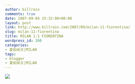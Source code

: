 ```yaml
---
author: billrain
comments: true
date: 2007-09-04 15:32:00+00:00
layout: post
link: http://www.billrain.com/2007/09/milan-11-fiorentina/
slug: milan-11-fiorentina
title: MILAN 1:1 FIORENTINA
wordpress_id: 260
categories:
- 爱如米兰|MILAN
tags:
- blogger
- 爱如米兰|MILAN
---
```


[![](http://bp3.blogger.com/_lAHIYwHGO4A/Rt162eyHomI/AAAAAAAAB-4/Hr14_HlL2DQ/s400/U2028P6T12D3147919F44DT20070904004524.jpg)](http://bp3.blogger.com/_lAHIYwHGO4A/Rt162eyHomI/AAAAAAAAB-4/Hr14_HlL2DQ/s1600-h/U2028P6T12D3147919F44DT20070904004524.jpg)
